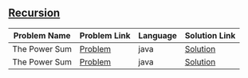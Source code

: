 ## [Recursion](https://www.hackerrank.com/domains/algorithms/recursion)

|Problem Name|Problem Link|Language|Solution Link|
---|---|---|---
|The Power Sum|[Problem](https://www.hackerrank.com/challenges/the-power-sum/problem)|java|[Solution](./ThePowerSum.java)|
|The Power Sum|[Problem](https://www.hackerrank.com/challenges/the-power-sum/problem)|java|[Solution](./ThePowerSum.java)|
